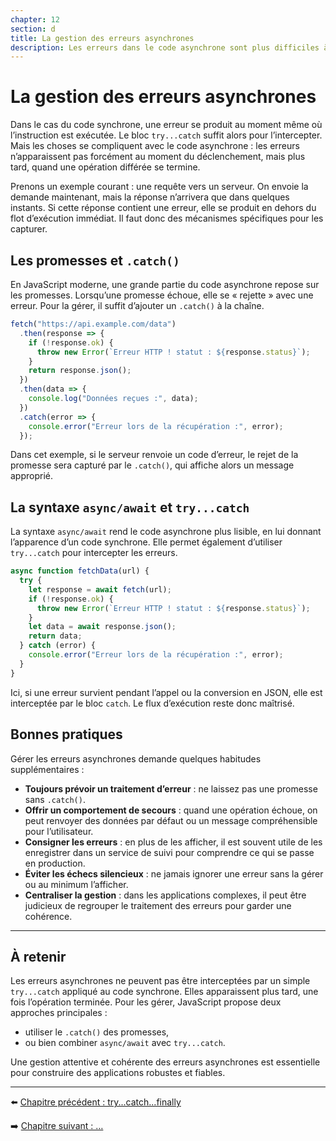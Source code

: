 ```yaml
---
chapter: 12
section: d
title: La gestion des erreurs asynchrones
description: Les erreurs dans le code asynchrone sont plus difficiles à gérer, car elles ne se produisent pas immédiatement. JavaScript propose plusieurs techniques, comme les promesses et `async/await`, pour les intercepter et réagir correctement.
---
```


# La gestion des erreurs asynchrones

Dans le cas du code synchrone, une erreur se produit au moment même où l’instruction est exécutée. Le bloc `try...catch` suffit alors pour l’intercepter. Mais les choses se compliquent avec le code asynchrone : les erreurs n’apparaissent pas forcément au moment du déclenchement, mais plus tard, quand une opération différée se termine.  

Prenons un exemple courant : une requête vers un serveur. On envoie la demande maintenant, mais la réponse n’arrivera que dans quelques instants. Si cette réponse contient une erreur, elle se produit en dehors du flot d’exécution immédiat. Il faut donc des mécanismes spécifiques pour les capturer.



## Les promesses et `.catch()`

En JavaScript moderne, une grande partie du code asynchrone repose sur les promesses. Lorsqu’une promesse échoue, elle se « rejette » avec une erreur. Pour la gérer, il suffit d’ajouter un `.catch()` à la chaîne.  

```javascript
fetch("https://api.example.com/data")
  .then(response => {
    if (!response.ok) {
      throw new Error(`Erreur HTTP ! statut : ${response.status}`);
    }
    return response.json();
  })
  .then(data => {
    console.log("Données reçues :", data);
  })
  .catch(error => {
    console.error("Erreur lors de la récupération :", error);
  });
```

Dans cet exemple, si le serveur renvoie un code d’erreur, le rejet de la promesse sera capturé par le `.catch()`, qui affiche alors un message approprié.



## La syntaxe `async/await` et `try...catch`

La syntaxe `async/await` rend le code asynchrone plus lisible, en lui donnant l’apparence d’un code synchrone. Elle permet également d’utiliser `try...catch` pour intercepter les erreurs.

```javascript
async function fetchData(url) {
  try {
    let response = await fetch(url);
    if (!response.ok) {
      throw new Error(`Erreur HTTP ! statut : ${response.status}`);
    }
    let data = await response.json();
    return data;
  } catch (error) {
    console.error("Erreur lors de la récupération :", error);
  }
}
```

Ici, si une erreur survient pendant l’appel ou la conversion en JSON, elle est interceptée par le bloc `catch`. Le flux d’exécution reste donc maîtrisé.



## Bonnes pratiques

Gérer les erreurs asynchrones demande quelques habitudes supplémentaires :

* **Toujours prévoir un traitement d’erreur** : ne laissez pas une promesse sans `.catch()`.
* **Offrir un comportement de secours** : quand une opération échoue, on peut renvoyer des données par défaut ou un message compréhensible pour l’utilisateur.
* **Consigner les erreurs** : en plus de les afficher, il est souvent utile de les enregistrer dans un service de suivi pour comprendre ce qui se passe en production.
* **Éviter les échecs silencieux** : ne jamais ignorer une erreur sans la gérer ou au minimum l’afficher.
* **Centraliser la gestion** : dans les applications complexes, il peut être judicieux de regrouper le traitement des erreurs pour garder une cohérence.

---

## À retenir

Les erreurs asynchrones ne peuvent pas être interceptées par un simple `try...catch` appliqué au code synchrone. Elles apparaissent plus tard, une fois l’opération terminée. Pour les gérer, JavaScript propose deux approches principales :

* utiliser le `.catch()` des promesses,
* ou bien combiner `async/await` avec `try...catch`.

Une gestion attentive et cohérente des erreurs asynchrones est essentielle pour construire des applications robustes et fiables.

---

⬅️ [Chapitre précédent : try...catch...finally](./c_try...catch...finally.md)

➡️ [Chapitre suivant : …](./e_Exercices.md)

